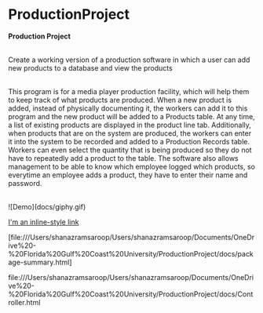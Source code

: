 # ProductionProject
**Production Project** </br>
 </br>

Create a working version of a production software in which a user can add new products to a database and view the products </br>
</br>

This program is for a media player production facility, which will help them to keep track of what products are produced. When a new product is added, instead of physically documenting it, the workers can add it to this program and the new product will be added to a Products table. At any time, a list of existing products are displayed in the product line tab. Additionally, when products that are on the system are produced, the workers can enter it into the system to be recorded and added to a Production Records table. Workers can even select the quantity that is being produced so they do not have to repeatedly add a product to the table. The software also allows management to be able to know which employee logged which products, so everytime an employee adds a product, they have to enter their name and password. 

</br>
![Demo](docs/giphy.gif)
</br>


[I'm an inline-style link](file:///Users/shanazramsaroop/Users/shanazramsaroop/Documents/OneDrive%20-%20Florida%20Gulf%20Coast%20University/ProductionProject/docs/package-summary.html
)

[file:///Users/shanazramsaroop/Users/shanazramsaroop/Documents/OneDrive%20-%20Florida%20Gulf%20Coast%20University/ProductionProject/docs/package-summary.html]

file:///Users/shanazramsaroop/Users/shanazramsaroop/Documents/OneDrive%20-%20Florida%20Gulf%20Coast%20University/ProductionProject/docs/Controller.html
